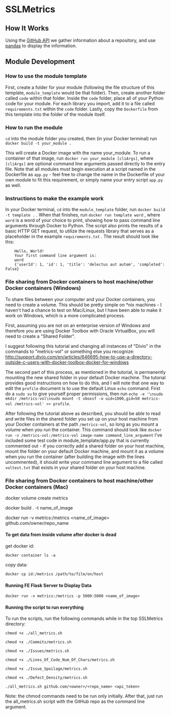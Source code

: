 # SSLMetrics

## How It Works
Using the [GitHub API](https://developer.github.com/v3/) we gather information about a repository, and use [pandas](https://pandas.pydata.org/) to display the information.

## Module Development
### How to use the module template
First, create a folder for your module (following the file structure of this template, `module_template` would be that folder). Then, create another folder called `code` within that folder. Inside the `code` folder, place all of your Python code for your module. For each library you import, add it to a file called `requirements.txt` within the `code` folder. Lastly, copy the `Dockerfile` from this template into the folder of the module itself.

### How to run the module
`cd` into the module folder you created, then (in your Docker terminal) run `docker build -t your_module .`

This will create a Docker image with the name your_module. To run a container of that image, run `docker run your_module [cliArgs]`, where `[cliArgs]` are optional command line arguments passed directly to the entry file. Note that all modules must begin execution at a script named in the Dockerfile as `app.py` - feel free to change the name in the Dockerfile of your own module to fit this requirement, or simply name your entry script `app.py` as well.

### Instructions to make the example work
In your Docker terminal, `cd` into the `module_template` folder, run `docker build -t template .` . When that finishes, run `docker run template word` , where `word` is a word of your choice to print, showing how to pass command line arguments through Docker to Python. The script also prints the results of a basic HTTP GET request, to utilize the requests library that serves as a placeholder in the example `requirements.txt` . The result should look like this:

        Hello, World!
        Your first command line argument is:
        word
        {'userId': 1, 'id': 1, 'title': 'delectus aut autem', 'completed': False}
        
        
### File sharing from Docker containers to host machine/other Docker containers (Windows)
To share files between your computer and your Docker containers, you need to create a volume. This should be pretty simple on *nix machines - I haven't had a chance to test on Mac/Linux, but I have been able to make it work on Windows, which is a more complicated process.

First, assuming you are not on an enterprise version of Windows and therefore you are using Docker Toolbox with Oracle VirtualBox, you will need to create a "Shared Folder".

I suggest following this tutorial and changing all instances of "Divio" in the commands to "metrics-vol" or something else you recognize: http://support.divio.com/en/articles/646695-how-to-use-a-directory-outside-c-users-with-docker-toolbox-docker-for-windows

The second part of this process, as mentioned in the tutorial, is permanently mounting the new shared folder in your default Docker machine. The tutorial provides good instructions on how to do this, and I will note that one way to edit the `profile` document is to use the default Linux `echo` command. First do a `sudo su` to give yourself proper permissions, then run `echo -e '\nsudo mkdir /metrics-vol\nsudo mount -t vboxsf -o uid=1000,gid=50 metrics-vol /metrics-vol' >> profile`.

After following the tutorial above as described, you should be able to read and write files in the shared folder you set up on your host machine from your Docker containers at the path `/metrics-vol`, so long as you mount a volume when you run the container. This command should look like `docker run -v /metrics-vol:/metrics-vol image-name command_line_argument`
I've included some test code in module_template/app.py that is currently commented out - if you correctly add a shared folder on your host machine, mount the folder on your default Docker machine, and mount it as a volume when you run the container (after building the image with the lines uncommented), it should write your command line argument
to a file called `voltest.txt` that exists in your shared folder on your host machine.

### File sharing from Docker containers to host machine/other Docker containers (Mac)

docker volume create metrics

docker build . -t name_of_image

docker run -v metrics:/metrics <name_of_image> github.com/owner/repo_name

#### To get data from inside volume after docker is dead

get docker id:

`docker container ls -a`

copy data:

`docker cp id:/metrics /path/to/file/on/host`

#### Running FE Flask Server to Display Data

`docker run -v metrics:/metrics -p 5000:5000 <name_of_image>`

#### Running the script to run everything

To run the scripts, run the following commands while in the top SSLMetrics directory:

`chmod +x ./all_metrics.sh`

`chmod +x ./Commits/metrics.sh`

`chmod +x ./Issues/metrics.sh`

`chmod +x ./Lines_Of_Code_Num_Of_Chars/metrics.sh`

`chmod +x ./Issue_Spoilage/metrics.sh`

`chmod +x ./Defect_Density/metrics.sh`

`./all_metrics.sh github.com/<owner>/<repo_name> <api_token>`


Note: the chmod commands need to be run only initially. After that, just run the all_metrics.sh script with the GitHub repo as the command line argument.
